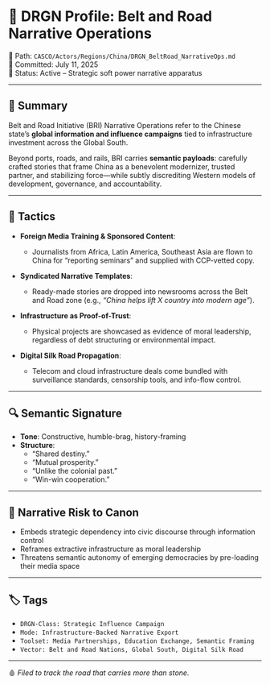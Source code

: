 # 🐉 DRGN Profile: Belt and Road Narrative Operations

📁 Path: `CASCO/Actors/Regions/China/DRGN_BeltRoad_NarrativeOps.md`  
📅 Committed: July 11, 2025  
🧭 Status: Active – Strategic soft power narrative apparatus

---

## 🧠 Summary

Belt and Road Initiative (BRI) Narrative Operations refer to the Chinese state’s **global information and influence campaigns** tied to infrastructure investment across the Global South.

Beyond ports, roads, and rails, BRI carries **semantic payloads**: carefully crafted stories that frame China as a benevolent modernizer, trusted partner, and stabilizing force—while subtly discrediting Western models of development, governance, and accountability.

---

## 🧩 Tactics

- **Foreign Media Training & Sponsored Content**:
  - Journalists from Africa, Latin America, Southeast Asia are flown to China for “reporting seminars” and supplied with CCP-vetted copy.

- **Syndicated Narrative Templates**:
  - Ready-made stories are dropped into newsrooms across the Belt and Road zone (e.g., *“China helps lift X country into modern age”*).

- **Infrastructure as Proof-of-Trust**:
  - Physical projects are showcased as evidence of moral leadership, regardless of debt structuring or environmental impact.

- **Digital Silk Road Propagation**:
  - Telecom and cloud infrastructure deals come bundled with surveillance standards, censorship tools, and info-flow control.

---

## 🔍 Semantic Signature

- **Tone**: Constructive, humble-brag, history-framing  
- **Structure**:  
  - “Shared destiny.”  
  - “Mutual prosperity.”  
  - “Unlike the colonial past.”  
  - “Win-win cooperation.”

---

## 🧨 Narrative Risk to Canon

- Embeds strategic dependency into civic discourse through information control  
- Reframes extractive infrastructure as moral leadership  
- Threatens semantic autonomy of emerging democracies by pre-loading their media space

---

## 🏷 Tags

- `DRGN-Class: Strategic Influence Campaign`  
- `Mode: Infrastructure-Backed Narrative Export`  
- `Toolset: Media Partnerships, Education Exchange, Semantic Framing`  
- `Vector: Belt and Road Nations, Global South, Digital Silk Road`

---

🩸 *Filed to track the road that carries more than stone.*
